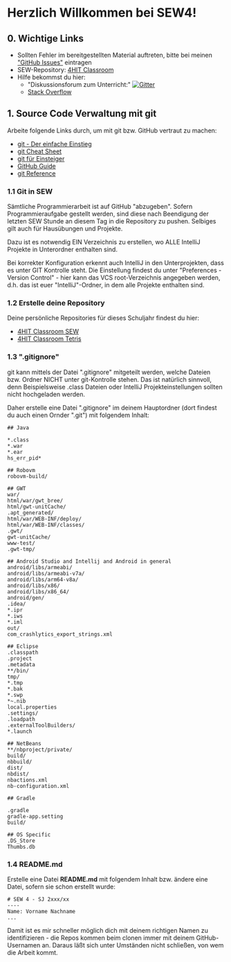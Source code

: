 # Herzlich Willkommen bei SEW4!

## 0. Wichtige Links
* Sollten Fehler im bereitgestellten Material auftreten, bitte bei meinen ["GitHub Issues"](https://github.com/Javaw0cky/SEW4/issues) eintragen
* SEW-Repository: [4HIT Classroom](https://classroom.github.com/a/gMVFrfRl)
* Hilfe bekommst du hier:
	+ "Diskussionsforum zum Unterricht:" [![Gitter](https://badges.gitter.im/Join%20Chat.svg)](https://gitter.im/SEW4?utm_source=badge&utm_medium=badge&utm_campaign=pr-badge)
	+ [Stack Overflow](http://stackoverflow.com)

## 1. Source Code Verwaltung mit git

Arbeite folgende Links durch, um mit git bzw. GitHub vertraut zu machen:
* [git - Der einfache Einstieg](https://rogerdudler.github.io/git-guide/index.de.html)
* [git Cheat Sheet](https://rogerdudler.github.io/git-guide/files/git_cheat_sheet.pdf)
* [git für Einsteiger](https://svij.org/blog/2014/10/25/git-fur-einsteiger-teil-1/)
* [GitHub Guide](https://guides.github.com/activities/hello-world/)
* [git Reference](https://git-scm.com/docs)

### 1.1 Git in SEW
Sämtliche Programmierarbeit ist auf GitHub "abzugeben". Sofern Programmieraufgabe gestellt werden, sind diese nach Beendigung der letzten SEW Stunde an diesem Tag in die Repository zu pushen. Selbiges gilt auch für Hausübungen und Projekte.

Dazu ist es notwendig EIN Verzeichnis zu erstellen, wo ALLE IntelliJ Projekte in Unterordner enthalten sind.

Bei korrekter Konfiguration erkennt auch IntelliJ in den Unterprojekten, dass es unter GIT Kontrolle steht. Die Einstellung findest du unter "Preferences - Version Control" - hier kann das VCS root-Verzeichnis angegeben werden, d.h. das ist euer "IntelliJ"-Ordner, in dem alle Projekte enthalten sind.

### 1.2 Erstelle deine Repository
Deine persönliche Repositories für dieses Schuljahr findest du hier: 
* [4HIT Classroom SEW](https://classroom.github.com/assignment-invitations/55e06d52b7a3116abbb6366af0116ddd)
* [4HIT Classroom Tetris](https://classroom.github.com/assignment-invitations/769e319810e14d9ee9fd7f8734256508)

### 1.3 ".gitignore"
git kann mittels der Datei ".gitignore" mitgeteilt werden, welche Dateien bzw. Ordner NICHT unter git-Kontrolle stehen. Das ist natürlich sinnvoll, denn Beispielsweise .class Dateien oder IntelliJ Projekteinstellungen sollten nicht hochgeladen werden.

Daher erstelle eine Datei ".gitignore" im deinem Hauptordner (dort findest du auch einen Ornder ".git") mit folgendem Inhalt:
```
## Java

*.class
*.war
*.ear
hs_err_pid*

## Robovm
robovm-build/

## GWT
war/
html/war/gwt_bree/
html/gwt-unitCache/
.apt_generated/
html/war/WEB-INF/deploy/
html/war/WEB-INF/classes/
.gwt/
gwt-unitCache/
www-test/
.gwt-tmp/

## Android Studio and Intellij and Android in general
android/libs/armeabi/
android/libs/armeabi-v7a/
android/libs/arm64-v8a/
android/libs/x86/
android/libs/x86_64/
android/gen/
.idea/
*.ipr
*.iws
*.iml
out/
com_crashlytics_export_strings.xml

## Eclipse
.classpath
.project
.metadata
**/bin/
tmp/
*.tmp
*.bak
*.swp
*~.nib
local.properties
.settings/
.loadpath
.externalToolBuilders/
*.launch

## NetBeans
**/nbproject/private/
build/
nbbuild/
dist/
nbdist/
nbactions.xml
nb-configuration.xml

## Gradle

.gradle
gradle-app.setting
build/

## OS Specific
.DS_Store
Thumbs.db
```

### 1.4 README.md
Erstelle eine Datei <b>README.md</b> mit folgendem Inhalt bzw. ändere eine Datei, sofern sie schon erstellt wurde:
```
# SEW 4 - SJ 2xxx/xx
----
Name: Vorname Nachname
...
```

Damit ist es mir schneller möglich dich mit deinem richtigen Namen zu identifizieren - die Repos kommen beim clonen immer mit deinem GitHub-Usernamen an. Daraus läßt sich unter Umständen nicht schließen, von wem die Arbeit kommt.
